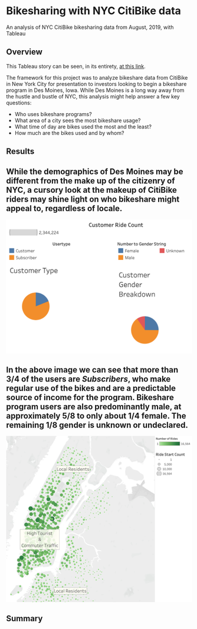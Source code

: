 # Bikesharing with NYC CitiBike data
An analysis of NYC CitiBike bikesharing data from August, 2019, with Tableau

## Overview
This Tableau story can be seen, in its entirety, [at this link](https://public.tableau.com/views/NYCCitiBikeAnalysischallenge/NYCCitiBikeAnalysis?:language=en&:display_count=y&publish=yes&:toolbar=n&:origin=viz_share_link).

The framework for this project was to analyze bikeshare data from CitiBike in New York City for presentation to investors looking to begin a bikeshare program in Des Moines, Iowa. While Des Moines is a long way away from the hustle and bustle of NYC, this analysis might help answer a few key questions:
- Who uses bikeshare programs?
- What area of a city sees the most bikeshare usage?
- What time of day are bikes used the most and the least?
- How much are the bikes used and by whom?

## Results
While the demographics of Des Moines may be different from the make up of the citizenry of NYC, a cursory look at the makeup of CitiBike riders may shine light on who bikeshare might appeal to, regardless of locale.
---
![NYC CitiBike Customer Description](Images/nycCB_cust_descrip.png)

In the above image we can see that more than 3/4 of the users are *Subscribers*, who make regular use of the bikes and are a predictable source of income for the program. Bikeshare program users are also predominantly male, at approximately 5/8 to only about 1/4 female. The remaining 1/8 gender is unknown or undeclared.
---
![NYC CitiBike Top Trip Starting Locations](Images/nycCB_start_loc.png)


## Summary




